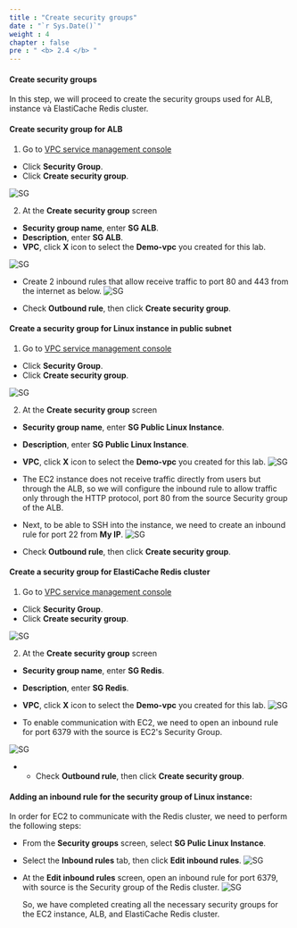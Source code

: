 ```yaml
---
title : "Create security groups"
date : "`r Sys.Date()`"
weight : 4
chapter : false
pre : " <b> 2.4 </b> "
---
```


#### Create security groups

In this step, we will proceed to create the security groups used for ALB, instance và ElastiCache Redis cluster. 

#### Create security group for ALB

1. Go to [VPC service management console](https://console.aws.amazon.com/vpc)
  + Click **Security Group**.
  + Click **Create security group**.

![SG](/images/2.prerequisite/019-createsg.png)

2. At the **Create security group** screen
  + **Security group name**, enter **SG ALB**. 
  + **Description**, enter **SG ALB**.
  + **VPC**, click **X** icon to select the **Demo-vpc** you created for this lab.

![SG](/images/2.prerequisite/007-createsgalb.png)
  + Create 2 inbound rules that allow receive traffic to port 80 and 443 from the internet as below.
![SG](/images/2.prerequisite/008-createsgalb1.png)

  + Check  **Outbound rule**, then click **Create security group**.


#### Create a security group for Linux instance in public subnet

1. Go to [VPC service management console](https://console.aws.amazon.com/vpc)
  + Click **Security Group**.
  + Click **Create security group**.

![SG](/images/2.prerequisite/019-createsg.png)

2. At the **Create security group** screen
  + **Security group name**, enter **SG Public Linux Instance**. 
  + **Description**, enter **SG Public Linux Instance**.
  + **VPC**, click **X** icon to select the **Demo-vpc** you created for this lab.
![SG](/images/2.prerequisite/009-createec2sg.png)

  + The EC2 instance does not receive traffic directly from users but through the ALB, so we will configure the inbound rule to allow traffic only through the HTTP protocol, port 80 from the source Security group of the ALB.
  + Next, to be able to SSH into the instance, we need to create an inbound rule for port 22 from **My IP**.
  ![SG](/images/2.prerequisite/010-createec2sg1.png)

  + Check  **Outbound rule**, then click **Create security group**.

#### Create a security group for ElastiCache Redis cluster

1. Go to [VPC service management console](https://console.aws.amazon.com/vpc)
  + Click **Security Group**.
  + Click **Create security group**.

![SG](/images/2.prerequisite/019-createsg.png)

2. At the **Create security group** screen
  + **Security group name**, enter **SG Redis**. 
  + **Description**, enter **SG Redis**.
  + **VPC**, click **X** icon to select the **Demo-vpc** you created for this lab.
![SG](/images/2.prerequisite/011-createredissg.png)

  + To enable communication with EC2, we need to open an inbound rule for port 6379 with the source is EC2's Security Group.

![SG](/images/2.prerequisite/012-createredissg.png)

  + + Check  **Outbound rule**, then click **Create security group**.

#### Adding an inbound rule for the security group of Linux instance: 

  In order for EC2 to communicate with the Redis cluster, we need to perform the following steps:
   + From the **Security groups** screen, select **SG Pulic Linux Instance**.
   + Select the **Inbound rules** tab, then click **Edit inbound rules**.
    ![SG](/images/2.prerequisite/011-createec2sg.png)
  + At the **Edit inbound rules** screen, open an inbound rule for port 6379, with source is the Security group of the Redis cluster.
    ![SG](/images/2.prerequisite/012-createec2sg.png)
    
    So, we have completed creating all the necessary security groups for the EC2 instance, ALB, and ElastiCache Redis cluster.